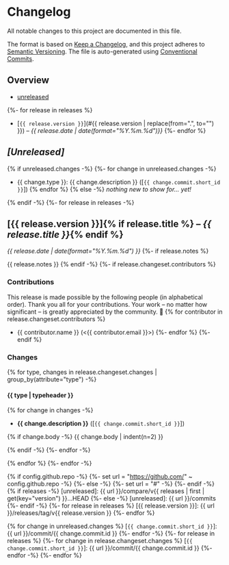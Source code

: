 # Changelog

All notable changes to this project are documented in this file.

The format is based on [Keep a Changelog], and this project adheres to
[Semantic Versioning]. The file is auto-generated using [Conventional Commits].

[keep a changelog]: https://keepachangelog.com/en/1.0.0/
[semantic versioning]: https://semver.org/spec/v2.0.0.html
[conventional commits]: https://www.conventionalcommits.org/en/v1.0.0-beta.4/

## Overview

- [unreleased](#unreleased)

{%- for release in releases %}
- [`{{ release.version }}`](#{{ release.version | replace(from=".", to="") }}) – _{{ release.date | date(format="%Y.%m.%d")}}_
{%- endfor %}

## _[Unreleased]_

{% if unreleased.changes -%}
{%- for change in unreleased.changes -%}
- {{ change.type }}: {{ change.description }} ([`{{ change.commit.short_id }}`])
{% endfor %}
{% else -%}
_nothing new to show for… yet!_

{% endif -%}
{%- for release in releases -%}
## [{{ release.version }}]{% if release.title %} – _{{ release.title }}_{% endif %}

_{{ release.date | date(format="%Y.%m.%d") }}_
{%- if release.notes %}

{{ release.notes }}
{% endif -%}
{%- if release.changeset.contributors %}

### Contributions

This release is made possible by the following people (in alphabetical order).
Thank you all for your contributions. Your work – no matter how significant – is
greatly appreciated by the community. 💖
{% for contributor in release.changeset.contributors %}
- {{ contributor.name }} (<{{ contributor.email }}>)
{%- endfor %}
{%- endif %}

### Changes

{% for type, changes in release.changeset.changes | group_by(attribute="type") -%}

#### {{ type | typeheader }}

{% for change in changes -%}
- **{{ change.description }}** ([`{{ change.commit.short_id }}`])

{% if change.body -%}
{{ change.body | indent(n=2) }}

{% endif -%}
{%- endfor -%}

{% endfor %}
{%- endfor -%}

<!-- [releases] -->

{% if config.github.repo -%}
  {%- set url = "https://github.com/" ~ config.github.repo -%}
{%- else -%}
  {%- set url = "#" -%}
{%- endif -%}
{% if releases -%}
[unreleased]: {{ url }}/compare/v{{ releases | first | get(key="version") }}...HEAD
{%- else -%}
[unreleased]: {{ url }}/commits
{%- endif -%}
{%- for release in releases %}
[{{ release.version }}]: {{ url }}/releases/tag/v{{ release.version }}
{%- endfor %}

<!-- [commits] -->
{% for change in unreleased.changes %}
[`{{ change.commit.short_id }}`]: {{ url }}/commit/{{ change.commit.id }}
{%- endfor -%}
{%- for release in releases %}
{%- for change in release.changeset.changes %}
[`{{ change.commit.short_id }}`]: {{ url }}/commit/{{ change.commit.id }}
{%- endfor -%}
{%- endfor %}
